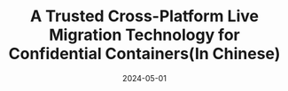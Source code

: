 ---
title: "A Trusted Cross-Platform Live Migration Technology for Confidential Containers(In Chinese)"
collection: publications
permalink: /files/CoCoMigration.pdf
excerpt: '<u>Zhaoyang Geng</u>, Zhennan Min, Wenhao Wang'
date: 2024-05-01
venue: '信息安全学报(CCF B)'
paperurl: 'https://zhaoyang-geng.github.io/files/CoCoMigration.pdf'
---
